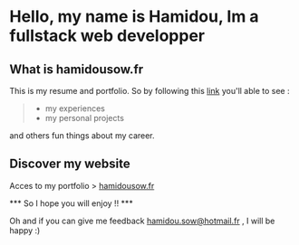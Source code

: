# Hello, my name is Hamidou, Im a fullstack web developper

## What is hamidousow.fr
This is my resume and portfolio. 
So by following this [link](https://hamidousow.fr/) you'll able to see :
> - my experiences
> - my personal projects

and others fun things about my career.

## Discover my website
Acces to my portfolio > [hamidousow.fr](https://hamidousow.fr/)

*** So I hope you will enjoy !! ***

Oh and if you can give me feedback <hamidou.sow@hotmail.fr> , I will be happy :) 
